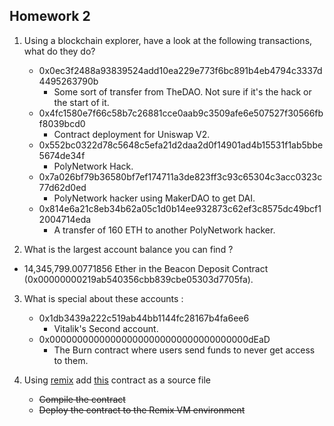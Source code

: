 ## Homework 2

1. Using a blockchain explorer, have a look at the following transactions, what do they do?
    - 0x0ec3f2488a93839524add10ea229e773f6bc891b4eb4794c3337d4495263790b
      - Some sort of transfer from TheDAO. Not sure if it's the hack or the start of it.
    - 0x4fc1580e7f66c58b7c26881cce0aab9c3509afe6e507527f30566fbf8039bcd0
      - Contract deployment for Uniswap V2.
    - 0x552bc0322d78c5648c5efa21d2daa2d0f14901ad4b15531f1ab5bbe5674de34f
      - PolyNetwork Hack.
    - 0x7a026bf79b36580bf7ef174711a3de823ff3c93c65304c3acc0323c77d62d0ed
      - PolyNetwork hacker using MakerDAO to get DAI. 
    - 0x814e6a21c8eb34b62a05c1d0b14ee932873c62ef3c8575dc49bcf12004714eda
      - A transfer of 160 ETH to another PolyNetwork hacker.
  
2. What is the largest account balance you can find ?
  - 14,345,799.00771856 Ether in the Beacon Deposit Contract (0x00000000219ab540356cbb839cbe05303d7705fa).

3. What is special about these accounts :
    - 0x1db3439a222c519ab44bb1144fc28167b4fa6ee6
      - Vitalik's Second account.
    - 0x000000000000000000000000000000000000dEaD
      - The Burn contract where users send funds to never get access to them. 

4. Using [remix](https://remix.ethereum.org/) add [this](https://gist.github.com/extropyCoder/77487267da199320fb9c852cfde70fb1) contract as a source file
    - ~~Compile the contract~~
    - ~~Deploy the contract to the Remix VM environment~~
